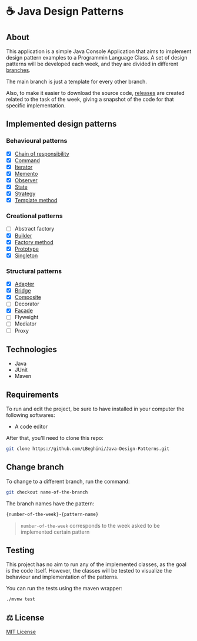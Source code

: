 # ☕ Java Design Patterns

## About

This application is a simple Java Console Application that aims to implement design pattern examples to a Programmin Language Class. A set of design patterns will be developed
each week, and they are divided in different [branches](https://github.com/LBeghini/Java-Design-Patterns/branches).  

The main branch is just a template for every other branch.

Also, to make it easier to download the source code, [releases](https://github.com/LBeghini/Java-Design-Patterns/releases) are created related to the task of the week, giving a snapshot of the code for that specific implementation.

## Implemented design patterns

### Behavioural patterns

- [x] [Chain of responsibility](https://github.com/LBeghini/Java-Design-Patterns/tree/4-chain-of-responsibility)
- [x] [Command](https://github.com/LBeghini/Java-Design-Patterns/tree/6-command)
- [x] [Iterator](https://github.com/LBeghini/Java-Design-Patterns/tree/4-iterator)
- [x] [Memento](https://github.com/LBeghini/Java-Design-Patterns/tree/5-memento)
- [x] [Observer](https://github.com/LBeghini/Java-Design-Patterns/tree/5-observer)
- [x] [State](https://github.com/LBeghini/Java-Design-Patterns/tree/3-state)
- [x] [Strategy](https://github.com/LBeghini/Java-Design-Patterns/tree/6-strategy)
- [x] [Template method](https://github.com/LBeghini/Java-Design-Patterns/tree/4-template-method)

### Creational patterns

- [ ] Abstract factory
- [x] [Builder](https://github.com/LBeghini/Java-Design-Patterns/tree/1-builder)
- [x] [Factory method](https://github.com/LBeghini/Java-Design-Patterns/tree/2-factory-method)
- [x] [Prototype](https://github.com/LBeghini/Java-Design-Patterns/tree/2-prototype)
- [x] [Singleton](https://github.com/LBeghini/Java-Design-Patterns/tree/1-singleton)

### Structural patterns

- [x] [Adapter](https://github.com/LBeghini/Java-Design-Patterns/tree/7-adapter)
- [x] [Bridge](https://github.com/LBeghini/Java-Design-Patterns/tree/7-bridge)
- [x] [Composite](https://github.com/LBeghini/Java-Design-Patterns/tree/8-composite)
- [ ] Decorator
- [x] [Facade](https://github.com/LBeghini/Java-Design-Patterns/tree/8-facade)
- [ ] Flyweight
- [ ] Mediator
- [ ] Proxy

## Technologies

- Java
- JUnit
- Maven

## Requirements 

To run and edit the project, be sure to have installed in your computer the following softwares:
- A code editor

After that, you'll need to clone this repo:

```bash
git clone https://github.com/LBeghini/Java-Design-Patterns.git
```

## Change branch

To change to a different branch, run the command:

```bash
git checkout name-of-the-branch
```

The branch names have the pattern:

```bash
{number-of-the-week}-{pattern-name}
```

> `number-of-the-week` corresponds to the week asked to be implemented certain pattern 

## Testing

This project has no aim to run any of the implemented classes, as the goal is the code itself. However, the classes will be tested to visualize the behaviour and implementation 
of the patterns.  

You can run the tests using the maven wrapper:

```bash
./mvnw test 
```

## :balance_scale: License

[MIT License](https://github.com/LBeghini/Java-Design-Patterns/blob/main/LICENSE)
